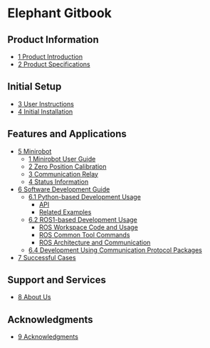 # Elephant Gitbook

## Product Information

  - [1 Product Introduction](2-ProductInformation/1-ProductIntroduction/1-ProductIntroduction.md)
  - [2 Product Specifications](2-ProductInformation/2-ProductParameters/2-ProductParameters.md)

## Initial Setup

  - [3 User Instructions](3-BasicSettings/3-UserInstructions/3-UserInstructions.md)
  - [4 Initial Installation](3-BasicSettings/4-FirstTimeInstallation/4-FirstTimeInstallation.md)

## Features and Applications

  - [5 Minirobot]()
    - [1 Minirobot User Guide]()
    - [2 Zero Position Calibration]()
    - [3 Communication Relay]()
    - [4 Status Information]()
  - [6 Software Development Guide]()
    - [6.1 Python-based Development Usage]()
      - [API]()
      - [Related Examples]()
    - [6.2 ROS1-based Development Usage]()
      - [ROS Workspace Code and Usage]()
      - [ROS Common Tool Commands]()
      - [ROS Architecture and Communication]()
    - [6.4 Development Using Communication Protocol Packages]()
  - [7 Successful Cases](4-FunctionsAndApplications/7-SuccessfulCases/7-SuccessfulCases.md)
    <!-- - [8. Supporting Resources]() -->
      <!-- - [8.1 Product Documentation]() -->
      <!-- - [8.2 Product Drawings]() -->
      <!-- - [8.3 Software Documentation and Source Code]() -->
      <!-- - [8.4 System Documentation]() -->
      <!-- - [8.5 Promotional Materials]() -->

## Support and Services
  - [8 About Us](5-SupportAndService/5-SupportAndService.md)

## Acknowledgments
  - [9 Acknowledgments](6-Acknowledgments/6-Acknowledgments.md)